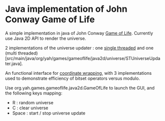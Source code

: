# Java implementation of John Conway Game of Life

A simple implementation in java of John Conway [Game of Life](https://en.wikipedia.org/wiki/Conway%27s_Game_of_Life).
Currently use Java 2D API to render the universe.

2 implementations of the universe updater : one [single threaded](src/main/java/org/yah/games/gameoflife/java2d/universe/STUniverseUpdater.java) and one (multi threaded) [src/main/java/org/yah/games/gameoflife/java2d/universe/STUniverseUpdater.java].

An functional interface for [coordinate wrapping](src/main/java/org/yah/games/gameoflife/java2d/universe/coordinates), with 3 implementations used to demonstrate efficiency of bitset operators versus modulo.

Use org.yah.games.gameoflife.java2d.GameOfLife to launch the GUI, and the following keys mapping:
* R : random universe
* C : clear universe
* Space : start / stop universe update
